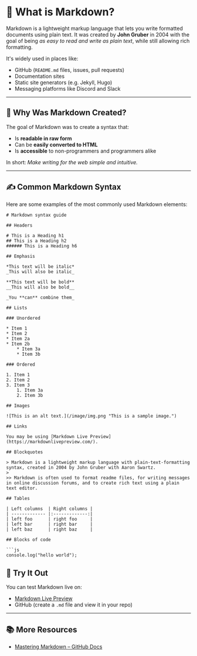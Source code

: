 # 📘 What is Markdown?

Markdown is a lightweight markup language that lets you write formatted documents using plain text. It was created by **John Gruber** in 2004 with the goal of being *as easy to read and write as plain text*, while still allowing rich formatting.

It's widely used in places like:
- GitHub (`README.md` files, issues, pull requests)
- Documentation sites
- Static site generators (e.g. Jekyll, Hugo)
- Messaging platforms like Discord and Slack

---

## 🎯 Why Was Markdown Created?

The goal of Markdown was to create a syntax that:
- Is **readable in raw form**
- Can be **easily converted to HTML**
- Is **accessible** to non-programmers and programmers alike

In short: *Make writing for the web simple and intuitive.*

---

## ✍️ Common Markdown Syntax

Here are some examples of the most commonly used Markdown elements:

```
# Markdown syntax guide

## Headers

# This is a Heading h1
## This is a Heading h2
###### This is a Heading h6

## Emphasis

*This text will be italic*  
_This will also be italic_

**This text will be bold**  
__This will also be bold__

_You **can** combine them_

## Lists

### Unordered

* Item 1
* Item 2
* Item 2a
* Item 2b
    * Item 3a
    * Item 3b

### Ordered

1. Item 1
2. Item 2
3. Item 3
    1. Item 3a
    2. Item 3b

## Images

![This is an alt text.](/image/img.png "This is a sample image.")

## Links

You may be using [Markdown Live Preview](https://markdownlivepreview.com/).

## Blockquotes

> Markdown is a lightweight markup language with plain-text-formatting syntax, created in 2004 by John Gruber with Aaron Swartz.
>
>> Markdown is often used to format readme files, for writing messages in online discussion forums, and to create rich text using a plain text editor.

## Tables

| Left columns  | Right columns |
| ------------- |:-------------:|
| left foo      | right foo     |
| left bar      | right bar     |
| left baz      | right baz     |

## Blocks of code

```js
console.log("hello world");
```

## 🧪 Try It Out

You can test Markdown live on:
- [Markdown Live Preview](https://markdownlivepreview.com/)
- GitHub (create a `.md` file and view it in your repo)
---

## 📚 More Resources
- [Mastering Markdown – GitHub Docs](https://guides.github.com/features/mastering-markdown/)
